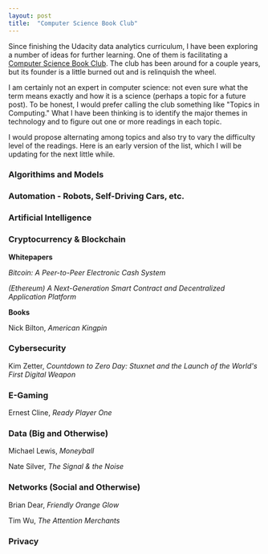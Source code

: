 ```yaml
---
layout: post
title:  "Computer Science Book Club"
---
```

Since finishing the Udacity data analytics curriculum, I have been exploring a number of ideas for further learning. One of them  is facilitating a [Computer Science Book Club](https://medium.com/@TiltedListener/why-you-should-start-a-computer-science-book-club-baf6c440c0c9). The club has been around for a couple years, but its founder is a little burned out and is relinquish the wheel.

I am certainly not an expert in computer science: not even sure what the term means exactly and how it is a science (perhaps a topic for a future post). To be honest, I would prefer calling the club something like "Topics in Computing."  What I have been thinking is to identify the major themes in technology and to figure out one or more readings in each topic.

I would propose alternating among topics and also try to vary the difficulty level of the readings. Here is an early version of the list, which I will be updating for the next little while.

### Algorithims and Models
### Automation - Robots, Self-Driving Cars, etc.
### Artificial Intelligence
### Cryptocurrency & Blockchain
**Whitepapers**

*Bitcoin: A Peer-to-Peer Electronic Cash System*

*(Ethereum) A Next-Generation Smart Contract and Decentralized Application Platform*

**Books**

Nick Bilton, *American Kingpin*

### Cybersecurity
Kim Zetter, *Countdown to Zero Day: Stuxnet and the Launch of the World's First Digital Weapon*
### E-Gaming
Ernest Cline, *Ready Player One*
### Data (Big and Otherwise)
Michael Lewis, *Moneyball*

Nate Silver, *The Signal & the Noise*
### Networks (Social and Otherwise)
Brian Dear, *Friendly Orange Glow*

Tim Wu, *The Attention Merchants*
### Privacy

